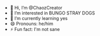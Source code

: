 - 👋 Hi, I’m @ChaozCreator
- 👀 I’m interested in BUNGO STRAY DOGS
- 🌱 I’m currently learning yes
- 😄 Pronouns: he/him
- ⚡ Fun fact: I'm not sane

<!---
ChaozCreator/ChaozCreator is a ✨ special ✨ repository because its `README.md` (this file) appears on your GitHub profile.
You can click the Preview link to take a look at your changes.
--->
